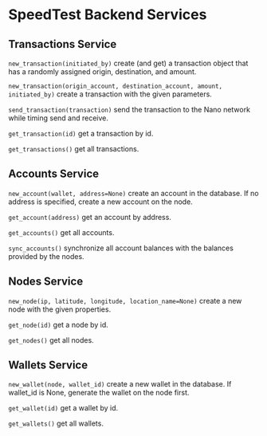 # SpeedTest Backend Services

## Transactions Service

`new_transaction(initiated_by)` create (and get) a transaction object that has a randomly assigned origin, destination, and amount.

`new_transaction(origin_account, destination_account, amount, initiated_by)` create a transaction with the given parameters.

`send_transaction(transaction)` send the transaction to the Nano network while timing send and receive.

`get_transaction(id)` get a transaction by id.

`get_transactions()` get all transactions.

## Accounts Service

`new_account(wallet, address=None)` create an account in the database. If no address is specified, create a new account on the node.

`get_account(address)` get an account by address.

`get_accounts()` get all accounts.

`sync_accounts()` synchronize all account balances with the balances provided by the nodes.

## Nodes Service

`new_node(ip, latitude, longitude, location_name=None)` create a new node with the given properties.

`get_node(id)` get a node by id.

`get_nodes()` get all nodes.

## Wallets Service

`new_wallet(node, wallet_id)` create a new wallet in the database. If wallet_id is None, generate the wallet on the node first.

`get_wallet(id)` get a wallet by id.

`get_wallets()` get all wallets.
